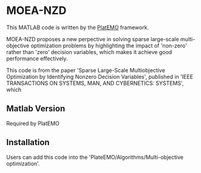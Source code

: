 # MOEA-NZD

This MATLAB code is written by the [PlatEMO](#https://github.com/BIMK/PlatEMO) framework.

MOEA-NZD proposes a new perpective in solving sparse large-scale multi-objective optimization problems by highlighting the impact of 'non-zero' rather than 'zero' decision variables, which makes it achieve good performance effectively.

This code is from the paper 'Sparse Large-Scale Multiobjective Optimization by Identifying Nonzero Decision Variables', published in 'IEEE TRANSACTIONS ON SYSTEMS, MAN, AND CYBERNETICS: SYSTEMS', which 

## Matlab Version

Required by PlatEMO

## Installation

Users can add this code into the 'PlateEMO/Algorithms/Multi-objective optimization'. 


